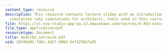 ```yaml
---
content_type: resource
description: This resource contains lecture slides with an introduction to building
  simulation (why simulations for architects, tools used in this course).
file: https://ol-ocw-studio-app-qa.s3.amazonaws.com/courses/4-493-natural-light-in-design-january-iap-2006/28f49e01fddc3d17d96d5ef4256b7a95_modul02_introsim.pdf
file_type: application/pdf
resourcetype: Document
title: modul02_introsim.pdf
uid: 28f49e01-fddc-3d17-d96d-5ef4256b7a95
---
```

